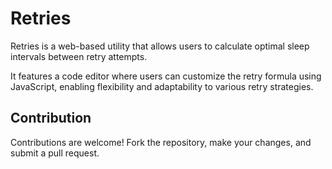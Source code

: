 # Retries

Retries is a web-based utility that allows users to calculate optimal sleep intervals between retry attempts.

It features a code editor where users can customize the retry formula using JavaScript, enabling flexibility and adaptability to various retry strategies.

## Contribution

Contributions are welcome! Fork the repository, make your changes, and submit a pull request.
